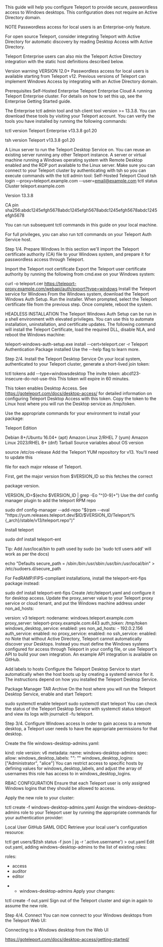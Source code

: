 This guide will help you configure Teleport to provide secure, passwordless access to Windows desktops. This configuration does not require an Active Directory domain.

NOTE
Passwordless access for local users is an Enterprise-only feature.

For open source Teleport, consider integrating Teleport with Active Directory for automatic discovery by reading Desktop Access with Active Directory.

Teleport Enterprise users can also mix the Teleport Active Directory integration with the static host definitions described below.


Version warning
VERSION 12.0+
Passwordless access for local users is available starting from Teleport v12. Previous versions of Teleport can implement Windows Access by integrating with an Active Directory domain.

Prerequisites
Self-Hosted Enterprise
Teleport Enterprise Cloud
A running Teleport Enterprise cluster. For details on how to set this up, see the Enterprise Getting Started guide.

The Enterprise tctl admin tool and tsh client tool version >= 13.3.8. You can download these tools by visiting your Teleport account. You can verify the tools you have installed by running the following commands:

tctl version
Teleport Enterprise v13.3.8 go1.20


tsh version
Teleport v13.3.8 go1.20

A Linux server to run the Teleport Desktop Service on. You can reuse an existing server running any other Teleport instance.
A server or virtual machine running a Windows operating system with Remote Desktop enabled and the RDP port available to the Linux server.
Make sure you can connect to your Teleport cluster by authenticating with tsh so you can execute commands with the tctl admin tool:
Self-Hosted
Teleport Cloud
tsh login --proxy=teleport.example.com --user=email@example.com
tctl status
Cluster  teleport.example.com

Version  13.3.8

CA pin   sha256:abdc1245efgh5678abdc1245efgh5678abdc1245efgh5678abdc1245efgh5678

You can run subsequent tctl commands in this guide on your local machine.

For full privileges, you can also run tctl commands on your Teleport Auth Service host.

Step 1/4. Prepare Windows
In this section we'll import the Teleport certificate authority (CA) file to your Windows system, and prepare it for passwordless access through Teleport.

Import the Teleport root certificate
Export the Teleport user certificate authority by running the following from cmd.exe on your Windows system:

curl -o teleport.cer https://teleport-proxy.example.com/webapi/auth/export?type=windows
Install the Teleport service for Windows
From the Windows system, download the Teleport Windows Auth Setup. Run the installer. When prompted, select the Teleport certificate file from the previous step. Once complete, reboot the system.

HEADLESS INSTALLATION
The Teleport Windows Auth Setup can be run in a shell environment with elevated privileges. You can use this to automate installation, uninstallation, and certificate updates. The following command will install the Teleport Certificate, load the required DLL, disable NLA, and reboot the Windows machine:

teleport-windows-auth-setup.exe install --cert=teleport.cer -r
Teleport Authentication Package installed
Use the --help flag to learn more.

Step 2/4. Install the Teleport Desktop Service
On your local system, authenticated to your Teleport cluster, generate a short-lived join token:

tctl tokens add --type=windowsdesktop
The invite token: abcd123-insecure-do-not-use-this
This token will expire in 60 minutes.

This token enables Desktop Access.  See https://goteleport.com/docs/desktop-access/
for detailed information on configuring Teleport Desktop Access with this token.
Copy the token to the Linux host where you will run the Desktop service as /tmp/token.

Use the appropriate commands for your environment to install your package:

Teleport Edition

Debian 8+/Ubuntu 16.04+ (apt)
Amazon Linux 2/RHEL 7 (yum)
Amazon Linux 2023/RHEL 8+ (dnf)
Tarball
Source variables about OS version

source /etc/os-release
Add the Teleport YUM repository for v13. You'll need to update this

file for each major release of Teleport.

First, get the major version from $VERSION_ID so this fetches the correct

package version.

VERSION_ID=$(echo $VERSION_ID | grep -Eo "^[0-9]+")
Use the dnf config manager plugin to add the teleport RPM repo

sudo dnf config-manager --add-repo "$(rpm --eval "https://yum.releases.teleport.dev/$ID/$VERSION_ID/Teleport/%{_arch}/stable/v13/teleport.repo")"

Install teleport

sudo dnf install teleport-ent

Tip: Add /usr/local/bin to path used by sudo (so 'sudo tctl users add' will work as per the docs)

echo "Defaults    secure_path = /sbin:/bin:/usr/sbin:/usr/bin:/usr/local/bin" > /etc/sudoers.d/secure_path

For FedRAMP/FIPS-compliant installations, install the teleport-ent-fips package instead:

sudo dnf install teleport-ent-fips
Create /etc/teleport.yaml and configure it for desktop access. Update the proxy_server value to your Teleport proxy service or cloud tenant, and put the Windows machine address under non_ad_hosts:

version: v3
teleport:
  nodename: windows.teleport.example.com
  proxy_server: teleport-proxy.example.com:443
  auth_token: /tmp/token
windows_desktop_service:
  enabled: yes
  non_ad_hosts:
    - 192.0.2.156
auth_service:
  enabled: no
proxy_service:
  enabled: no
ssh_service:
  enabled: no
Note that without Active Directory, Teleport cannot automatically discover your Desktops. Instead you must define the Windows systems configured for access through Teleport in your config file, or use Teleport's API to build your own integration. An example API integration is available on GitHub.


Add labels to hosts
Configure the Teleport Desktop Service to start automatically when the host boots up by creating a systemd service for it. The instructions depend on how you installed the Teleport Desktop Service.

Package Manager
TAR Archive
On the host where you will run the Teleport Desktop Service, enable and start Teleport:

sudo systemctl enable teleport
sudo systemctl start teleport
You can check the status of the Teleport Desktop Service with systemctl status teleport and view its logs with journalctl -fu teleport.

Step 3/4. Configure Windows access
In order to gain access to a remote desktop, a Teleport user needs to have the appropriate permissions for that desktop.

Create the file windows-desktop-admins.yaml:

kind: role
version: v6
metadata:
  name: windows-desktop-admins
spec:
  allow:
    windows_desktop_labels:
      "*": "*"
    windows_desktop_logins: ["Administrator", "alice"]
You can restrict access to specific hosts by defining values for windows_desktop_labels, and adjust the array of usernames this role has access to in windows_desktop_logins.

RBAC CONFIGURATION
Ensure that each Teleport user is only assigned Windows logins that they should be allowed to access.

Apply the new role to your cluster:

tctl create -f windows-desktop-admins.yaml
Assign the windows-desktop-admins role to your Teleport user by running the appropriate commands for your authentication provider:

Local User
GitHub
SAML
OIDC
Retrieve your local user's configuration resource:

tctl get users/$(tsh status -f json | jq -r '.active.username') > out.yaml
Edit out.yaml, adding windows-desktop-admins to the list of existing roles:

  roles:
   - access
   - auditor
   - editor
+  - windows-desktop-admins 
Apply your changes:

tctl create -f out.yaml
Sign out of the Teleport cluster and sign in again to assume the new role.

Step 4/4. Connect
You can now connect to your Windows desktops from the Teleport Web UI:

Connecting to a Windows desktop from the Web UI


https://goteleport.com/docs/desktop-access/getting-started/